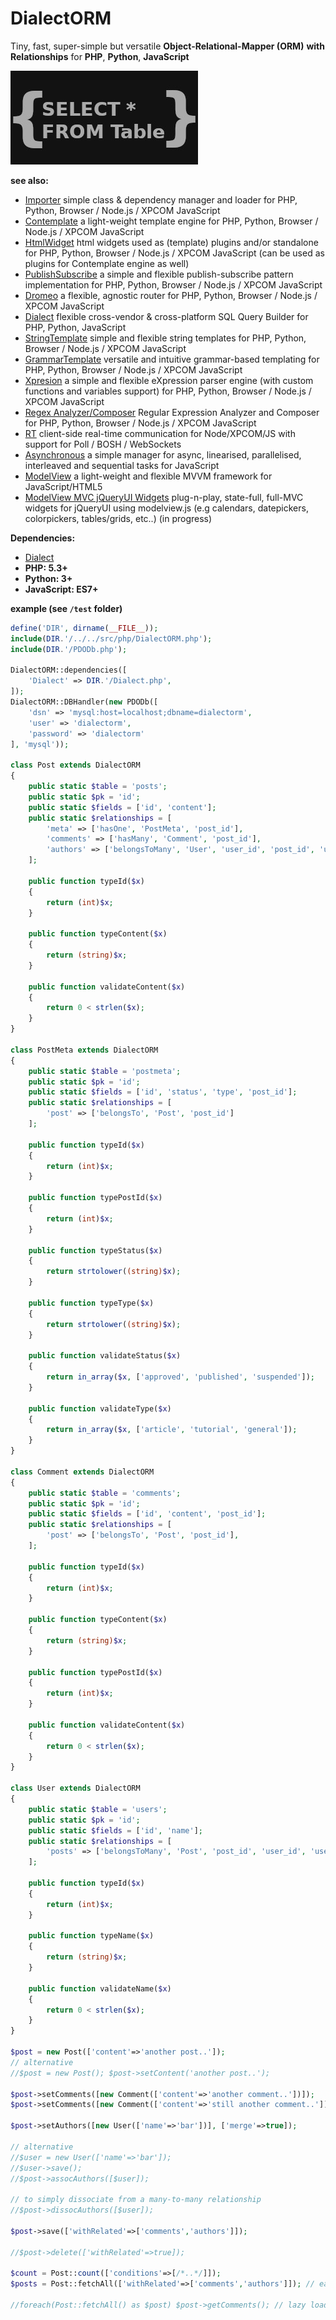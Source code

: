 # DialectORM

Tiny, fast, super-simple but versatile **Object-Relational-Mapper (ORM)** **with Relationships** for **PHP**, **Python**, **JavaScript**


![DialectORM](/dialectorm.jpg)

**see also:**  

* [Importer](https://github.com/foo123/Importer) simple class &amp; dependency manager and loader for PHP, Python, Browser / Node.js / XPCOM JavaScript
* [Contemplate](https://github.com/foo123/Contemplate) a light-weight template engine for PHP, Python, Browser / Node.js / XPCOM JavaScript
* [HtmlWidget](https://github.com/foo123/HtmlWidget) html widgets used as (template) plugins and/or standalone for PHP, Python, Browser / Node.js / XPCOM JavaScript (can be used as plugins for Contemplate engine as well)
* [PublishSubscribe](https://github.com/foo123/PublishSubscribe) a simple and flexible publish-subscribe pattern implementation for PHP, Python, Browser / Node.js / XPCOM JavaScript
* [Dromeo](https://github.com/foo123/Dromeo) a flexible, agnostic router for PHP, Python, Browser / Node.js / XPCOM JavaScript
* [Dialect](https://github.com/foo123/Dialect) flexible cross-vendor &amp; cross-platform SQL Query Builder for PHP, Python, JavaScript
* [StringTemplate](https://github.com/foo123/StringTemplate) simple and flexible string templates for PHP, Python, Browser / Node.js / XPCOM JavaScript
* [GrammarTemplate](https://github.com/foo123/GrammarTemplate) versatile and intuitive grammar-based templating for PHP, Python, Browser / Node.js / XPCOM JavaScript
* [Xpresion](https://github.com/foo123/Xpresion) a simple and flexible eXpression parser engine (with custom functions and variables support) for PHP, Python, Browser / Node.js / XPCOM JavaScript
* [Regex Analyzer/Composer](https://github.com/foo123/RegexAnalyzer) Regular Expression Analyzer and Composer for PHP, Python, Browser / Node.js / XPCOM JavaScript
* [RT](https://github.com/foo123/RT) client-side real-time communication for Node/XPCOM/JS with support for Poll / BOSH / WebSockets
* [Asynchronous](https://github.com/foo123/asynchronous.js) a simple manager for async, linearised, parallelised, interleaved and sequential tasks for JavaScript
* [ModelView](https://github.com/foo123/modelview.js) a light-weight and flexible MVVM framework for JavaScript/HTML5
* [ModelView MVC jQueryUI Widgets](https://github.com/foo123/modelview-widgets) plug-n-play, state-full, full-MVC widgets for jQueryUI using modelview.js (e.g calendars, datepickers, colorpickers, tables/grids, etc..) (in progress)



**Dependencies:**

* [Dialect](https://github.com/foo123/Dialect)
* **PHP: 5.3+**
* **Python: 3+**
* **JavaScript: ES7+**


**example (see `/test` folder)**

```php
define('DIR', dirname(__FILE__));
include(DIR.'/../../src/php/DialectORM.php');
include(DIR.'/PDODb.php');

DialectORM::dependencies([
    'Dialect' => DIR.'/Dialect.php',
]);
DialectORM::DBHandler(new PDODb([
    'dsn' => 'mysql:host=localhost;dbname=dialectorm',
    'user' => 'dialectorm',
    'password' => 'dialectorm'
], 'mysql'));

class Post extends DialectORM
{
    public static $table = 'posts';
    public static $pk = 'id';
    public static $fields = ['id', 'content'];
    public static $relationships = [
        'meta' => ['hasOne', 'PostMeta', 'post_id'],
        'comments' => ['hasMany', 'Comment', 'post_id'],
        'authors' => ['belongsToMany', 'User', 'user_id', 'post_id', 'user_post'],
    ];

    public function typeId($x)
    {
        return (int)$x;
    }

    public function typeContent($x)
    {
        return (string)$x;
    }

    public function validateContent($x)
    {
        return 0 < strlen($x);
    }
}

class PostMeta extends DialectORM
{
    public static $table = 'postmeta';
    public static $pk = 'id';
    public static $fields = ['id', 'status', 'type', 'post_id'];
    public static $relationships = [
        'post' => ['belongsTo', 'Post', 'post_id']
    ];

    public function typeId($x)
    {
        return (int)$x;
    }

    public function typePostId($x)
    {
        return (int)$x;
    }

    public function typeStatus($x)
    {
        return strtolower((string)$x);
    }

    public function typeType($x)
    {
        return strtolower((string)$x);
    }

    public function validateStatus($x)
    {
        return in_array($x, ['approved', 'published', 'suspended']);
    }

    public function validateType($x)
    {
        return in_array($x, ['article', 'tutorial', 'general']);
    }
}

class Comment extends DialectORM
{
    public static $table = 'comments';
    public static $pk = 'id';
    public static $fields = ['id', 'content', 'post_id'];
    public static $relationships = [
        'post' => ['belongsTo', 'Post', 'post_id'],
    ];

    public function typeId($x)
    {
        return (int)$x;
    }

    public function typeContent($x)
    {
        return (string)$x;
    }

    public function typePostId($x)
    {
        return (int)$x;
    }

    public function validateContent($x)
    {
        return 0 < strlen($x);
    }
}

class User extends DialectORM
{
    public static $table = 'users';
    public static $pk = 'id';
    public static $fields = ['id', 'name'];
    public static $relationships = [
        'posts' => ['belongsToMany', 'Post', 'post_id', 'user_id', 'user_post'],
    ];

    public function typeId($x)
    {
        return (int)$x;
    }

    public function typeName($x)
    {
        return (string)$x;
    }

    public function validateName($x)
    {
        return 0 < strlen($x);
    }
}

$post = new Post(['content'=>'another post..']);
// alternative
//$post = new Post(); $post->setContent('another post..');

$post->setComments([new Comment(['content'=>'another comment..'])]);
$post->setComments([new Comment(['content'=>'still another comment..'])], ['merge'=>true]);

$post->setAuthors([new User(['name'=>'bar'])], ['merge'=>true]);

// alternative
//$user = new User(['name'=>'bar']);
//$user->save();
//$post->assocAuthors([$user]);

// to simply dissociate from a many-to-many relationship
//$post->dissocAuthors([$user]);

$post->save(['withRelated'=>['comments','authors']]);

//$post->delete(['withRelated'=>true]);

$count = Post::count(['conditions'=>[/*..*/]]);
$posts = Post::fetchAll(['withRelated'=>['comments','authors']]); // eager load of relationships, no N+1 problem

//foreach(Post::fetchAll() as $post) $post->getComments(); // lazy load of relationships, N+1 problem
```
